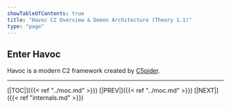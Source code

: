 ```yaml
---
showTableOfContents: true
title: "Havoc C2 Overview & Demon Architecture (Theory 1.1)"
type: "page"
---
```


## Enter Havoc
Havoc is a modern C2 framework created by [C5pider](https://github.com/Cracked5pider).




---
[|TOC|]({{< ref "../moc.md" >}})
[|PREV|]({{< ref "../moc.md" >}})
[|NEXT|]({{< ref "internals.md" >}})